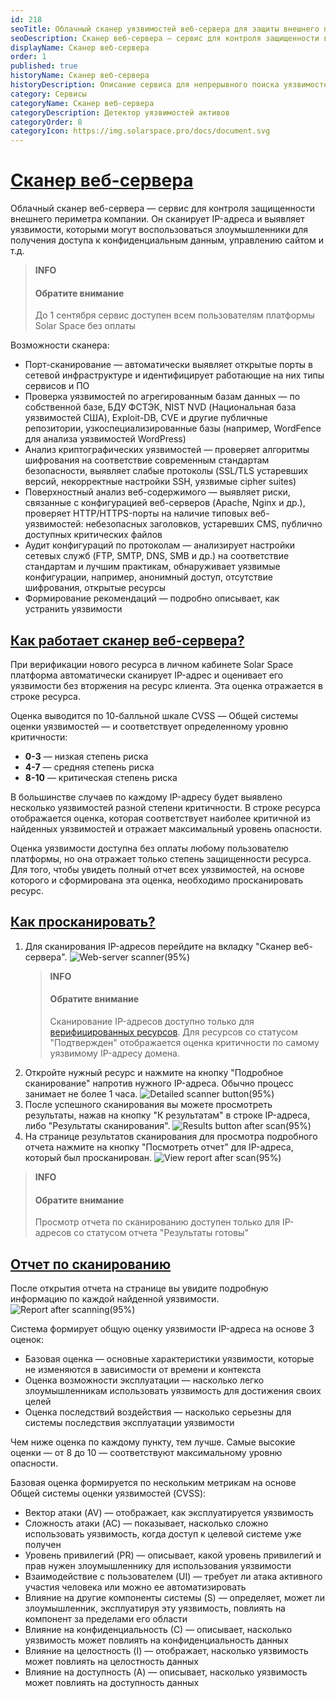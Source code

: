 ```yaml
---
id: 218
seoTitle: Облачный сканер уязвимостей веб-сервера для защиты внешнего периметра на платформе Solar Space
seoDescription: Сканер веб-сервера — сервис для контроля защищенности внешнего  периметра компании. Сканирует IP-адреса и выявляет уязвимости, которые можно использовать для взлома сайта
displayName: Сканер веб-сервера
order: 1
published: true
historyName: Сканер веб-сервера
historyDescription: Описание сервиса для непрерывного поиска уязвимостей на внешних границах компании
category: Сервисы
categoryName: Сканер веб-сервера
categoryDescription: Детектор уязвимостей активов
categoryOrder: 8
categoryIcon: https://img.solarspace.pro/docs/document.svg
---
```


 # [Сканер веб-сервера](web-server-scanner)

Облачный сканер веб-сервера — сервис для контроля защищенности внешнего периметра компании. Он сканирует IP-адреса и выявляет уязвимости, которыми могут воспользоваться злоумышленники для получения доступа к конфиденциальным данным, управлению сайтом и т.д.

> **INFO**
> #### Обратите внимание
> До 1 сентября сервис доступен всем пользователям платформы Solar Space без оплаты

Возможности сканера:
- Порт-сканирование — автоматически выявляет открытые порты в сетевой инфраструктуре и идентифицирует работающие на них типы сервисов и ПО
- Проверка уязвимостей по агрегированным базам данных — по собственной базе, БДУ ФСТЭК, NIST NVD (Национальная база уязвимостей США), Exploit-DB, CVE и другие публичные репозитории, узкоспециализированные базы (например, WordFence для анализа уязвимостей WordPress)
- Анализ криптографических уязвимостей — проверяет алгоритмы шифрования на соответствие современным стандартам безопасности, выявляет слабые протоколы (SSL/TLS устаревших версий, некорректные настройки SSH, уязвимые cipher suites)
- Поверхностный анализ веб-содержимого — выявляет риски, связанные с конфигурацией веб-серверов (Apache, Nginx и др.), проверяет HTTP/HTTPS-порты на наличие типовых веб-уязвимостей: небезопасных заголовков, устаревших CMS, публично доступных критических файлов
- Аудит конфигураций по протоколам — анализирует настройки сетевых служб (FTP, SMTP, DNS, SMB и др.) на соответствие стандартам и лучшим практикам, обнаруживает уязвимые конфигурации, например, анонимный доступ, отсутствие шифрования, открытые ресурсы
- Формирование рекомендаций — подробно описывает, как устранить уязвимости

## [Как работает сканер веб-сервера?](how-it-works)

При верификации нового ресурса в личном кабинете Solar Space платформа автоматически сканирует IP-адрес и оценивает его уязвимости без вторжения на ресурс клиента. Эта оценка отражается в строке ресурса.

Оценка выводится по 10-балльной шкале CVSS — Общей системы оценки уязвимостей — и соответствует определенному уровню критичности:
- **0-3** — низкая степень риска
- **4-7** — средняя степень риска
- **8-10** — критическая степень риска

В большинстве случаев по каждому IP-адресу будет выявлено несколько уязвимостей разной степени критичности. В строке ресурса отображается оценка, которая соответствует наиболее критичной из найденных уязвимостей и отражает максимальный уровень опасности.

Оценка уязвимости доступна без оплаты любому пользователю платформы, но она отражает только степень защищенности ресурса. Для того, чтобы увидеть полный отчет  всех уязвимостей, на основе которого и сформирована эта оценка, необходимо просканировать ресурс.

## [Как просканировать?](how-it-scan)

1. Для сканирования IP-адресов перейдите на вкладку "Сканер веб-сервера".
![Web-server scanner(95%)](https://img.solarspace.pro/docs/web-server-scan.jpg "Ресурсы на странице Веб-сканер")
    > **INFO**
    > #### Обратите внимание
    > Сканирование IP-адресов доступно только для [верифицированных ресурсов]([206]). 
Для ресурсов со статусом "Подтвержден" отображается оценка критичности по самому уязвимому IP-адресу домена.
2. Откройте нужный ресурс и нажмите на кнопку "Подробное сканирование" напротив нужного IP-адреса. Обычно процесс занимает не более 1 часа.
![Detailed scanner button(95%)](https://img.solarspace.pro/docs/detailed-scanner-button.jpg "Кнопка 'Подробное сканирование'")
3. После успешного сканирования вы можете просмотреть результаты, нажав на кнопку "К результатам" в строке IP-адреса, либо "Результаты сканирования".
![Results button after scan(95%)](https://img.solarspace.pro/docs/results-button-after-scan.jpg "Кнопка 'Результаты сканирования'")
4. На странице результатов сканирования для просмотра подробного отчета нажмите на кнопку "Посмотреть отчет" для IP-адреса, который был просканирован. 
![View report after scan(95%)](https://img.solarspace.pro/docs/view-report-after-scan.jpg "Просмотр отчета после сканирования")

> **INFO**
> #### Обратите внимание
> Просмотр отчета по сканированию доступен только для IP-адресов со статусом отчета "Результаты готовы"

## [Отчет по сканированию](scan-report)

После открытия отчета на странице вы увидите подробную информацию по каждой найденной уязвимости.
![Report after scanning(95%)](https://img.solarspace.pro/docs/report-after-scanning.jpg "Отчет после сканирования")

Система формирует общую оценку уязвимости IP-адреса на основе 3 оценок:
- Базовая оценка — основные характеристики уязвимости, которые не изменяются в зависимости от времени и контекста
- Оценка возможности эксплуатации — насколько легко злоумышленникам использовать уязвимость для достижения своих целей
- Оценка последствий воздействия — насколько серьезны для системы последствия эксплуатации уязвимости

Чем ниже оценка по каждому пункту, тем лучше. Самые высокие оценки — от 8 до 10 — соответствуют максимальному уровню опасности.

Базовая оценка формируется по нескольким метрикам на основе Общей системы оценки уязвимостей (CVSS):
- Вектор атаки (AV) — отображает, как эксплуатируется уязвимость
- Сложность атаки (AC) — показывает, насколько сложно использовать уязвимость, когда доступ к целевой системе уже получен
- Уровень привилегий (PR) — описывает, какой уровень привилегий и прав нужен злоумышленнику для использования уязвимости
- Взаимодействие с пользователем (UI) — требует ли атака активного участия человека или можно ее автоматизировать
- Влияние на другие компоненты системы (S) — определяет, может ли злоумышленник, эксплуатируя эту уязвимость, повлиять на компонент за пределами его области
- Влияние на конфиденциальность (С) — описывает, насколько уязвимость может повлиять на конфиденциальность данных
- Влияние на целостность (I) — отображает, насколько уязвимость может повлиять на целостность данных
- Влияние на доступность (A) — описывает, насколько уязвимость может повлиять на доступность данных

